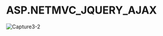 # ASP.NETMVC_JQUERY_AJAX

![Capture3-2](https://user-images.githubusercontent.com/17524940/60914094-cce5a500-a256-11e9-8096-da9da1f8b0bd.JPG)
